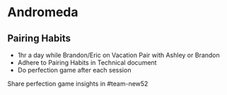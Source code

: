 # Andromeda
## Pairing Habits
* 1hr a day while Brandon/Eric on Vacation Pair with Ashley or Brandon
* Adhere to Pairing Habits in Technical document
* Do perfection game after each session

Share perfection game insights in #team-new52

